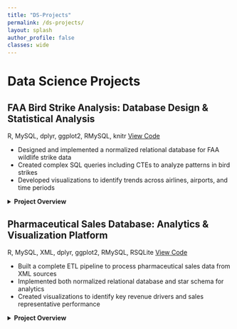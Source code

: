 ```yaml
---
title: "DS-Projects"
permalink: /ds-projects/
layout: splash
author_profile: false
classes: wide
---
```


<h1 class="page-title">Data Science Projects</h1>

<div class="projects-container">

<div class="project-card" id="faa-birdstrike-analysis">
  <h2>FAA Bird Strike Analysis: Database Design & Statistical Analysis</h2>
  
  <div class="project-metadata">
    <span class="project-tech"><i class="fab fa-r-project"></i> R, MySQL, dplyr, ggplot2, RMySQL, knitr</span>
    <a href="https://github.com/rishipat160/FAABirdStrikeAnalysis" class="project-link"><i class="fab fa-github"></i> View Code</a>
  </div>

  <div class="project-summary">
    <ul>
      <li>Designed and implemented a normalized relational database for FAA wildlife strike data</li>
      <li>Created complex SQL queries including CTEs to analyze patterns in bird strikes</li>
      <li>Developed visualizations to identify trends across airlines, airports, and time periods</li>
    </ul>
  </div>

  <details>
    <summary><strong>Project Overview</strong></summary>
    <div class="project-details">
      <p>In this project, I designed and implemented a relational database to analyze wildlife strikes to aircraft using FAA data. The project involved data modeling, database creation, data cleaning, and statistical analysis to identify patterns and trends in bird strikes.</p>
      
      <h3>Database Design</h3>
      <p>I designed a normalized database schema with four main tables:</p>
      <ul>
        <li><strong>Airports:</strong> Information about airport locations and identifiers</li>
        <li><strong>Flights:</strong> Details about aircraft, airlines, and flight dates</li>
        <li><strong>Conditions:</strong> Weather and sky conditions during incidents</li>
        <li><strong>Incidents:</strong> Specific details about wildlife strikes including altitude and impact</li>
      </ul>
      
      <p>The schema included appropriate primary and foreign keys to maintain referential integrity:</p>
      
      {% highlight sql %}
-- Airports Table
CREATE TABLE IF NOT EXISTS airports (
  aid INT,
  airportName TEXT,
  airportState TEXT,
  airportCode TEXT,
  PRIMARY KEY (aid)
);

-- Flights Table
CREATE TABLE IF NOT EXISTS flights (
  fid INT,
  date DATE,
  originAirport INT,
  airlineName TEXT,
  aircraftType TEXT,
  isHeavy BOOLEAN,
  PRIMARY KEY (fid),
  FOREIGN KEY (originAirport) REFERENCES airports(aid)
);

-- Conditions Table
CREATE TABLE IF NOT EXISTS conditions (
  cid INT,
  sky_condition TEXT,
  explanation TEXT,
  PRIMARY KEY (cid)
);

-- Incidents Table
CREATE TABLE IF NOT EXISTS incidents (
  iid INT,
  fid INT,
  wlsize TEXT,
  impact TEXT,
  altitude INT CHECK (altitude >= 0),
  conditions INT,
  PRIMARY KEY (iid),
  FOREIGN KEY (fid) REFERENCES flights(fid),
  FOREIGN KEY (conditions) REFERENCES conditions(cid)
);
      {% endhighlight %}
      
      <h3>Data Cleaning and Transformation</h3>
      <p>I implemented several data cleaning functions to handle issues in the raw dataset:</p>
      <ul>
        <li>Converting date strings to standardized SQL date format</li>
        <li>Handling missing values with appropriate defaults</li>
        <li>Cleaning altitude data by removing commas and validating numeric values</li>
        <li>Creating unique identifiers for airports and conditions</li>
      </ul>
      
      <p>Example of the date cleaning function:</p>
      
      {% highlight r %}
# Clean Date function
clean_date <- function(date_string) {
  if (date_string == "") {
    return(NA)
  } 
  else {
    cleaned = substr(date_string, 1, nchar(date_string) - 5)
    converted_date = as.Date(cleaned, format="%m/%d/%y")
    return(format(converted_date, "%Y-%m-%d"))
  }
}
      {% endhighlight %}
      
      <h3>Database Implementation</h3>
      <p>I used RMySQL to connect to an Amazon RDS MySQL instance, create the schema, and load the cleaned data:</p>
      
      {% highlight r %}
# Creating a connection to Amazon RDS
mysqldb <- dbConnect(RMySQL::MySQL(), 
                    user = db_user, 
                    password = db_password,
                    dbname = db_name,
                    host = db_host, 
                    port = db_port)

# Create tables and load data
dbSendQuery(mysqldb, createAirports)
dbSendQuery(mysqldb, createFlights)
dbSendQuery(mysqldb, createConditions)
dbSendQuery(mysqldb, createIncidents)

# Write dataframes to database tables
dbWriteTable(mysqldb, "airports", df.airports, append = TRUE, row.names = FALSE)
dbWriteTable(mysqldb, "conditions", df.conditions, append = TRUE, row.names = FALSE)
dbWriteTable(mysqldb, "flights", df.flights, append = TRUE, row.names = FALSE)
dbWriteTable(mysqldb, "incidents", df.incidents, append = TRUE, row.names = FALSE)
      {% endhighlight %}
      
      <h3>Analysis and Findings</h3>
      <p>I performed several analytical queries to extract insights from the data:</p>
      
      <h4>Top Airlines with Bird Strikes</h4>
      <p>I identified which airlines experienced the most wildlife strikes:</p>
      
      {% highlight sql %}
SELECT airlineName, COUNT(*) as numOfStrikes 
FROM flights 
JOIN incidents on incidents.fid = flights.fid 
GROUP BY airlineName 
ORDER BY numOfStrikes desc 
LIMIT 5
      {% endhighlight %}
      
      <img src="/assets/images/topairstrike.png" alt="Top Airlines with Bird Strikes" class="project-image">
      
      <h4>Airports with Above-Average Incidents</h4>
      <p>I used a Common Table Expression (CTE) to find airports with higher than average strike incidents:</p>
      
      {% highlight sql %}
WITH airport_strikes AS (
  SELECT airports.airportName, COUNT(*) as numOfStrikes 
  FROM airports 
  JOIN flights ON airports.aid = flights.originAirport 
  JOIN incidents ON flights.fid = incidents.fid 
  GROUP BY airports.airportName
), 
average_incidents as (
  SELECT AVG(numOfStrikes) as averageNumIncidents 
  FROM airport_strikes
)
SELECT airport_strikes.airportName, airport_strikes.numOfStrikes 
FROM airport_strikes, average_incidents 
WHERE airport_strikes.numOfStrikes > average_incidents.averageNumIncidents 
ORDER BY numOfStrikes desc 
LIMIT 5
      {% endhighlight %}
      
      <img src="/assets/images/airportanalysis.png" alt="Airports with Above-Average Incidents" class="project-image">
      
      <h4>Yearly Trend Analysis</h4>
      <p>I analyzed the trend of wildlife strikes over time:</p>
      
      {% highlight sql %}
SELECT YEAR(date) as year, COUNT(*) as numOfStrikes 
FROM flights 
GROUP BY YEAR(date) 
ORDER BY year
      {% endhighlight %}
      
      <img src="/assets/images/analysisyear.png" alt="Yearly Trend Analysis" class="project-image">
      
      <p>I visualized this data using R's plotting capabilities to identify long-term trends:</p>
      
      {% highlight r %}
plot(yearlyStrikes$year, yearlyStrikes$numOfStrikes,
     type = "l",
     main = "Wildlife Strikes by Year",
     xlab = "Year",
     ylab = "Number of Strikes")
points(yearlyStrikes$year, yearlyStrikes$numOfStrikes, pch = 4)
grid()
      {% endhighlight %}
      
      <img src="/assets/images/trendbyyear.png" alt="Trend of Bird Strikes by Year" class="project-image">
      
      <h3>Stored Procedure Implementation</h3>
      <p>I created a stored procedure to update incident records while maintaining an audit log:</p>
      
      {% highlight sql %}
CREATE PROCEDURE update_incident(
    IN p_iid INT,
    IN new_altitude INT,
    IN new_impact TEXT,
    IN new_wlsize TEXT
)
BEGIN
    -- Creates Table if needed
    CREATE TABLE IF NOT EXISTS updateLog (
        uid INT AUTO_INCREMENT PRIMARY KEY,
        modification_type TEXT,
        tableName TEXT,
        time DATETIME,
        original_altitude INT,
        original_impact TEXT,
        original_wlsize TEXT
    );
    
    -- Updates Log
    INSERT INTO updateLog (modification_type, tableName, time, original_altitude, original_impact, original_wlsize)
    SELECT 'updating', 'incident', NOW(), altitude, impact, wlsize
    FROM incidents
    WHERE iid = p_iid;
    
    -- Updates actual incident
    UPDATE incidents
    SET altitude = new_altitude,
        impact = new_impact,
        wlsize = new_wlsize
    WHERE iid = p_iid;
END
      {% endhighlight %}
      
      <h3>Key Findings</h3>
      <p>The analysis revealed several important insights:</p>
      <ul>
        <li>Wildlife strikes have been steadily increasing over the years, possibly due to better reporting</li>
        <li>Certain airports have significantly higher incident rates, likely due to their geographic location</li>
        <li>Major airlines with more flights naturally experience more strikes, but the rate per flight varies</li>
        <li>Weather conditions play a significant role in strike frequency</li>
      </ul>
      
      <h3>Technologies Used</h3>
      <ul>
        <li>R for data processing and analysis</li>
        <li>MySQL for database management</li>
        <li>RMySQL for database connectivity</li>
        <li>knitr and kableExtra for report generation</li>
        <li>Amazon RDS for cloud database hosting</li>
      </ul>
    </div>
  </details>
</div>

<div class="project-card" id="pharma-sales-db">
  <h2>Pharmaceutical Sales Database: Analytics & Visualization Platform</h2>
  
  <div class="project-metadata">
    <span class="project-tech"><i class="fab fa-r-project"></i> R, MySQL, XML, dplyr, ggplot2, RMySQL, RSQLite</span>
    <a href="https://github.com/rishipat160/PharmaDataWarehouse" class="project-link"><i class="fab fa-github"></i> View Code</a>
  </div>

  <div class="project-summary">
    <ul>
      <li>Built a complete ETL pipeline to process pharmaceutical sales data from XML sources</li>
      <li>Implemented both normalized relational database and star schema for analytics</li>
      <li>Created visualizations to identify key revenue drivers and sales representative performance</li>
    </ul>
  </div>

  <details>
    <summary><strong>Project Overview</strong></summary>
    <div class="project-details">
      <p>In this project, I designed and implemented a comprehensive pharmaceutical sales data warehouse and analytics platform. The project involved extracting data from XML sources, creating a normalized relational database, building a star schema for analytics, and developing visualizations to derive business insights.</p>
      
      <h3>Data Processing Pipeline</h3>
      <p>I developed a complete ETL (Extract, Transform, Load) pipeline using R to process pharmaceutical sales data:</p>
      <ul>
        <li>Extracted sales transaction data from multiple XML files</li>
        <li>Transformed and cleaned the data to ensure consistency</li>
        <li>Loaded the data into a normalized SQLite database</li>
        <li>Created a star schema in MySQL for analytical processing</li>
      </ul>
      
      <h3>Database Design</h3>
      <p>The project involved two database designs:</p>
      
      <h4>Normalized Relational Database</h4>
      <p>I designed a normalized database schema with four main tables:</p>
      <ul>
        <li><strong>Reps:</strong> Sales representatives information</li>
        <li><strong>Products:</strong> Pharmaceutical product details</li>
        <li><strong>Customers:</strong> Customer information with location data</li>
        <li><strong>Sales:</strong> Transaction records with appropriate foreign keys</li>
      </ul>
      
      <p>The schema included appropriate primary and foreign keys to maintain referential integrity:</p>
      
      {% highlight sql %}
-- Reps Table
CREATE TABLE reps (
  rep_id INTEGER PRIMARY KEY,
  last_name TEXT,
  first_name TEXT,
  phone TEXT,
  hire_date TEXT,
  commission TEXT,
  territory TEXT,
  certified BOOLEAN
);

-- Products Table
CREATE TABLE products (
  product_id INTEGER PRIMARY KEY AUTOINCREMENT,
  name TEXT UNIQUE,
  unit_cost REAL,
  currency TEXT
);

-- Customers Table
CREATE TABLE customers (
  customer_id INTEGER PRIMARY KEY AUTOINCREMENT,
  name TEXT,
  country TEXT,
  UNIQUE(name, country)
);

-- Sales Table
CREATE TABLE sales (
  sale_id INTEGER PRIMARY KEY AUTOINCREMENT,
  rep_id INTEGER,
  customer_id INTEGER,
  product_id INTEGER,
  date TEXT,
  quantity INTEGER,
  FOREIGN KEY(rep_id) REFERENCES reps(rep_id),
  FOREIGN KEY(customer_id) REFERENCES customers(customer_id),
  FOREIGN KEY(product_id) REFERENCES products(product_id)
);
      {% endhighlight %}
      
      <h4>Star Schema for Analytics</h4>
      <p>I implemented a star schema in MySQL to facilitate efficient analytical queries:</p>
      <ul>
        <li><strong>Sales Facts:</strong> Central fact table with sales metrics and dimensional keys</li>
        <li><strong>Rep Facts:</strong> Aggregated sales performance by representative</li>
        <li><strong>Time Dimension:</strong> Hierarchical time attributes (year, quarter, month)</li>
        <li><strong>Product Dimension:</strong> Product attributes and pricing information</li>
        <li><strong>Geography Dimension:</strong> Customer location information</li>
      </ul>
      
      {% highlight sql %}
-- Sales Facts Table
CREATE TABLE sales_facts (
  sale_id INT AUTO_INCREMENT PRIMARY KEY,
  period VARCHAR(7),
  sale_date DATE,
  month INT,
  quarter INT,
  year INT,
  product_name TEXT,
  country_name TEXT,
  total_amount DECIMAL(10, 2),
  total_units INT,
  product_unit_price DECIMAL(10, 2),
  product_currency TEXT
);

-- Rep Facts Table
CREATE TABLE rep_facts (
  rep_id_facts INT AUTO_INCREMENT PRIMARY KEY,
  rep_id INT,
  rep_name TEXT,
  month INT,
  quarter INT,
  year INT,
  total_amount DECIMAL(10, 2),
  average_amount DECIMAL(10, 2)
);
      {% endhighlight %}
      
      <h3>Data Extraction and Transformation</h3>
      <p>I implemented several custom parsing functions to extract and transform the XML data:</p>
      
      {% highlight r %}
# Parse XML sales node
parse_sales_node <- function(node) {
  rep_id <- as.integer(xmlAttrs(node)["repID"])
  date <- parse_date(xmlValue(node[["sale"]][["date"]]))
  product_name <- xmlValue(node[["sale"]][["product"]])
  quantity <- as.integer(xmlValue(node[["sale"]][["qty"]]))
  customer_name <- xmlValue(node[["customer"]])
  
  # Retrieve product_id and customer_id from the mapping
  product_id <- product_id_map[product_name]
  customer_id <- customer_id_map[customer_name]
  
  return(data.frame(
    rep_id = rep_id,
    customer_id = customer_id,
    product_id = product_id,
    date = as.character(date),
    quantity = quantity,
    stringsAsFactors = FALSE
  ))
}
      {% endhighlight %}
      
      <h3>Star Schema Population</h3>
      <p>I developed a process to transform the normalized data into the star schema for analytics:</p>
      
      {% highlight r %}
# Loop through years and months to populate the star schema
for (year in years$year) {
  for (month in months) {
    ensureConnected(mysqldb)
    data_query <- sprintf("
      SELECT 
        strftime('%%Y-%%m', s.date) AS period,
        p.name AS product_name,
        s.date AS sale_date,
        c.country AS country_name,
        strftime('%%m', s.date) AS month, 
        CASE 
          WHEN strftime('%%m', s.date) BETWEEN '01' AND '03' THEN 1
          WHEN strftime('%%m', s.date) BETWEEN '04' AND '06' THEN 2
          WHEN strftime('%%m', s.date) BETWEEN '07' AND '09' THEN 3
          WHEN strftime('%%m', s.date) BETWEEN '10' AND '12' THEN 4
        END AS quarter,
        strftime('%%Y', s.date) AS year, 
        SUM(s.quantity) AS total_units,
        SUM(s.quantity * p.unit_cost) AS total_amount,
        p.unit_cost AS product_unit_price,
        p.currency AS product_currency
      FROM 
        sales s
      JOIN 
        products p ON s.product_id = p.product_id
      JOIN 
        customers c ON s.customer_id = c.customer_id
      WHERE 
        strftime('%%Y', s.date) = '%s' AND strftime('%%m', s.date) = '%02d'
      GROUP BY 
        p.name, c.country;
    ", year, month)
    
    monthly_data <- dbGetQuery(sqlite_db, data_query)
    
    if (nrow(monthly_data) > 0) {
      dbWriteTable(mysqldb, 'sales_facts', monthly_data, append = TRUE, row.names = FALSE)
    }
  }
}
      {% endhighlight %}
      
      <h3>Analysis and Findings</h3>
      <p>I performed several analytical queries to extract business insights from the data:</p>
      
      <h4>Top Products by Revenue</h4>
      <p>I identified the pharmaceutical products generating the highest revenue:</p>
      
      {% highlight sql %}
SELECT product_name, SUM(total_amount) AS total_revenue
FROM sales_facts
GROUP BY product_name
ORDER BY total_revenue DESC
LIMIT 5;
      {% endhighlight %}
      
      <p>Results:</p>
      <pre>
  product_name total_revenue
1      Zalofen    90,179,700
2 Bhiktarvizem     9,442,800
3   Xinoprozen     6,786,612
4   Xipralofen     5,777,688
5  Proxinostat     5,337,951
      </pre>
      
      <h4>Quarterly Product Performance</h4>
      <p>I analyzed product performance by quarter to identify seasonal trends:</p>
      
      {% highlight sql %}
SELECT product_name, quarter, year, SUM(total_amount) AS total_revenue, 
       SUM(total_units) AS total_units_sold
FROM sales_facts
GROUP BY product_name, year, quarter
ORDER BY product_name, year, quarter;
      {% endhighlight %}
      
      <p>Sample results for one product:</p>
      <pre>
  product_name quarter year total_revenue total_units_sold
1  Alaraphosol       1 2020        102120           111000
2  Alaraphosol       2 2020        105248           114400
3  Alaraphosol       3 2020        112792           122600
4  Alaraphosol       4 2020         80868            87900
5  Alaraphosol       1 2021        193844           210700
6  Alaraphosol       2 2021        210404           228700
7  Alaraphosol       3 2021        209760           228000
      </pre>
      
      <h4>Sales by Country</h4>
      <p>I analyzed sales distribution across different countries to identify key markets:</p>
      
      <img src="/assets/images/revenuebycountry.png" alt="Revenue by Country" class="project-image">
      
      <h4>Sales Representative Performance</h4>
      <p>I tracked sales performance by representative across quarters to identify top performers:</p>
      
      <img src="/assets/images/salesperrepperquarter.png" alt="Sales per Rep per Quarter" class="project-image">
      
      <h3>Key Findings</h3>
      <p>The analysis revealed several important business insights:</p>
      <ul>
        <li>Zalofen is the highest-revenue product, generating over 90 million in sales</li>
        <li>Sales show seasonal patterns with Q2 and Q3 typically showing stronger performance</li>
        <li>Certain markets (countries) contribute disproportionately to overall revenue</li>
        <li>Sales representative performance varies significantly, with top performers generating up to 3x the revenue of average performers</li>
      </ul>
      
      <h3>Technologies Used</h3>
      <ul>
        <li>R for data processing and ETL pipeline</li>
        <li>XML library for data extraction</li>
        <li>SQLite for normalized database storage</li>
        <li>MySQL for analytical data warehouse</li>
        <li>RMySQL and RSQLite for database connectivity</li>
        <li>Amazon RDS for cloud database hosting</li>
      </ul>
    </div>
  </details>
</div>

</div>

